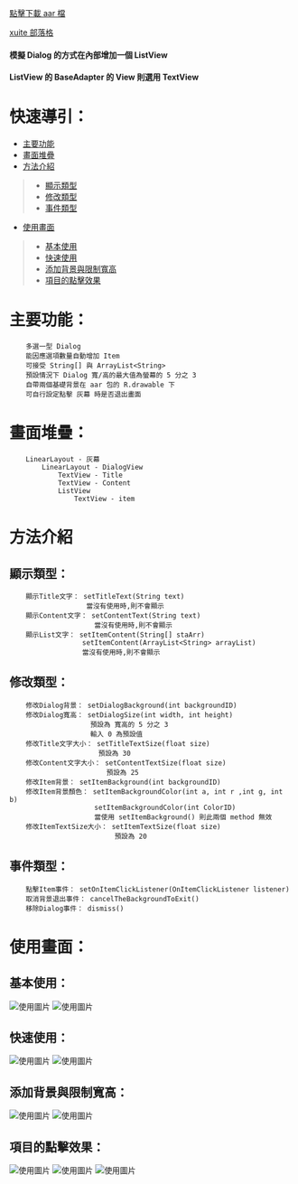 
[點擊下載 aar 檔](https://drive.google.com/file/d/0BxLWenH1MuEeY2NJZXdJM3BwMk0/view?usp=sharing)

[ xuite 部落格](http://blog.xuite.net/kalian/code/519824158)

#### 模擬 Dialog 的方式在內部增加一個 ListView
#### ListView 的 BaseAdapter 的 View 則選用 TextView

# 快速導引：

 * [主要功能](#主要功能)
 * [畫面堆疊](#畫面堆疊)
 * [方法介紹](#方法介紹)
> * [顯示類型](#顯示類型)
> * [修改類型](#修改類型)
> * [事件類型](#事件類型)
 * [使用畫面](#使用畫面)
> * [基本使用](#基本使用)
> * [快速使用](#快速使用)
> * [添加背景與限制寬高](#添加背景與限制寬高)
> * [項目的點擊效果](#項目的點擊效果)

# 主要功能：

```
    多選一型 Dialog
    能因應選項數量自動增加 Item
    可接受 String[] 與 ArrayList<String>
    預設情況下 Dialog 寬/高的最大值為螢幕的 5 分之 3
    自帶兩個基礎背景在 aar 包的 R.drawable 下
    可自行設定點擊 灰幕 時是否退出畫面
```

# 畫面堆疊：

```
    LinearLayout - 灰幕
        LinearLayout - DialogView
            TextView - Title
            TextView - Content
            ListView
                TextView - item
```

# 方法介紹

## 顯示類型：

```
    顯示Title文字： setTitleText(String text)
                   當沒有使用時,則不會顯示
    顯示Content文字： setContentText(String text)
                     當沒有使用時,則不會顯示
    顯示List文字： setItemContent(String[] staArr)
                  setItemContent(ArrayList<String> arrayList)
                  當沒有使用時,則不會顯示
```

## 修改類型：

```
    修改Dialog背景： setDialogBackground(int backgroundID)
    修改Dialog寬高： setDialogSize(int width, int height)
                    預設為 寬高的 5 分之 3
                    輸入 0 為預設值
    修改Title文字大小： setTitleTextSize(float size)
                      預設為 30
    修改Content文字大小： setContentTextSize(float size)
                        預設為 25
    修改Item背景： setItemBackground(int backgroundID)
    修改Item背景顏色： setItemBackgroundColor(int a, int r ,int g, int b)
                     setItemBackgroundColor(int ColorID)
                     當使用 setItemBackground() 則此兩個 method 無效
    修改ItemTextSize大小： setItemTextSize(float size)
                          預設為 20
```

## 事件類型：

```
    點擊Item事件： setOnItemClickListener(OnItemClickListener listener)
    取消背景退出事件： cancelTheBackgroundToExit()
    移除Dialog事件： dismiss()
```

# 使用畫面：

## 基本使用：

![使用圖片](http://a.share.photo.xuite.net/kalian/1a8ed73/20226000/1166825123_x.jpg)
![使用圖片](http://a.share.photo.xuite.net/kalian/1a8ed74/20226000/1166825124_x.jpg)

## 快速使用：

![使用圖片](http://a.share.photo.xuite.net/kalian/1a8edf1/20226000/1166826017_x.jpg)
![使用圖片](http://a.share.photo.xuite.net/kalian/1a8ed20/20226000/1166824272_x.jpg)

## 添加背景與限制寬高：

![使用圖片](http://a.share.photo.xuite.net/kalian/1a8edf2/20226000/1166826018_x.jpg)
![使用圖片](http://a.share.photo.xuite.net/kalian/1a8ed61/20226000/1166824849_x.jpg)

## 項目的點擊效果：

![使用圖片](http://a.share.photo.xuite.net/kalian/1a8ed02/20226000/1166824754_x.jpg)
![使用圖片](http://a.share.photo.xuite.net/kalian/1a8edd9/20226000/1166825225_x.jpg)
![使用圖片](http://a.share.photo.xuite.net/kalian/1a8ed84/20226000/1166825908_x.jpg)
